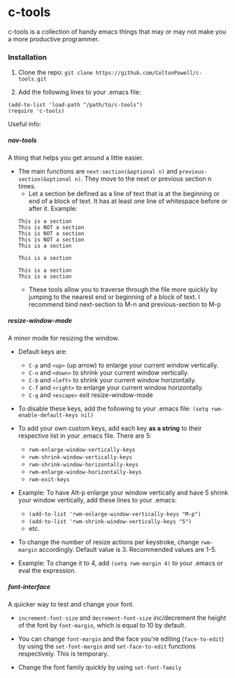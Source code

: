 # c-tools
c-tools is a collection of handy emacs things that may or may not make you a more productive programmer.

### Installation
1. Clone the repo:
`git clone https://github.com/ColtonPowell/c-tools.git`

2. Add the following lines to your .emacs file:
```
(add-to-list 'load-path "/path/to/c-tools")
(require 'c-tools)
```

Useful info:

##### nav-tools
A thing that helps you get around a little easier.

- The main functions are `next-section(&optional n)` and `previous-section(&optional n)`. They move to the next or previous section n times.
  - Let a section be defined as a line of text that is at the beginning or end of a block of text. It has at least one line of whitespace before or after it. Example:
  ```
  This is a section
  This is NOT a section
  This is NOT a section
  This is NOT a section
  This is a section

  This is a section

  This is a section
  This is a section		
  ```
  - These tools allow you to traverse through the file more quickly by jumping to the nearest end or beginning of a block of text. I recommend bind next-section to M-n and previous-section to M-p

##### resize-window-mode
A minor mode for resizing the window.

  - Default keys are:
    - `C-p` and `<up>` (up arrow) to enlarge your current window vertically.
    - `C-n` and `<down>` to shrink your current window vertically.
    - `C-b` and `<left>` to shrink your current window horizontally.
    - `C-f` and `<right>` to enlarge your current window horizontally.
    - `C-g` and `<escape>` exit resize-window-mode
    
  - To disable these keys, add the following to your .emacs file:
    `(setq rwm-enable-default-keys nil)`

  - To add your own custom keys, add each key **as a string** to their respective list in your .emacs file. There are 5:
    - `rwm-enlarge-window-vertically-keys`
    - `rwm-shrink-window-vertically-keys`
    - `rwm-shrink-window-horizontally-keys`
    - `rwm-enlarge-window-horizontally-keys`
    - `rwm-exit-keys`
    
  - Example: To have Alt-p enlarge your window vertically and have 5 shrink your window vertically, add these lines to your .emacs:
    - `(add-to-list 'rwm-enlarge-window-vertically-keys "M-p")`
    - `(add-to-list 'rwm-shrink-window-vertically-keys "5")`
    - etc.

  - To change the number of resize actions per keystroke, change `rwm-margin` accordingly. Default value is 3. Recommended values are 1-5.

  - Example: To change it to 4, add `(setq rwm-margin 4)` to your .emacs or eval the expression.

##### font-interface
A quicker way to test and change your font.

- `increment-font-size` and `decrement-font-size` inc/decrement the height of the font by `font-margin`, which is equal to 10 by default.

- You can change `font-margin` and the face you're editing (`face-to-edit`) by using the `set-font-margin` and `set-face-to-edit` functions respectively. This is temporary.

- Change the font family quickly by using `set-font-family`
    
    